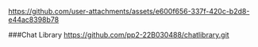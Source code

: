 

https://github.com/user-attachments/assets/e600f656-337f-420c-b2d8-e44ac8398b78


###Chat Library
https://github.com/pp2-22B030488/chatlibrary.git
